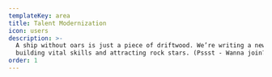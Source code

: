 ```yaml
---
templateKey: area
title: Talent Modernization
icon: users
description: >-
  A ship without oars is just a piece of driftwood. We’re writing a new book on
  building vital skills and attracting rock stars. (Pssst - Wanna join?)
order: 1
---
```


